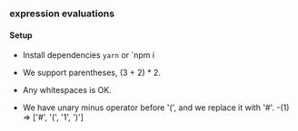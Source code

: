 ### expression evaluations


#### Setup
- Install dependencies `yarn` or `npm i

- We support parentheses, (3 + 2) * 2.
- Any whitespaces is OK.
- We have unary minus operator before '(', and we replace it with '#'. -(1) => ['#', '(', '1', ')']

